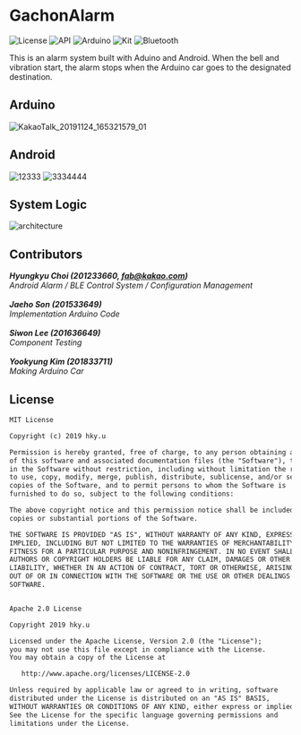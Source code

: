  # GachonAlarm

![License](https://img.shields.io/badge/License-Apache_2.0-blue.svg)
![API](https://img.shields.io/badge/API-16%2B-green.svg)
![Arduino](https://img.shields.io/badge/Arduino-1.8.10%2B-green.svg)
![Kit](https://img.shields.io/badge/Kit-Uno%2B-green.svg)
![Bluetooth](https://img.shields.io/badge/Bluetooth-4.0%2B-green.svg)

This is an alarm system built with Aduino and Android. When the bell and vibration start, the alarm stops when the Arduino car goes to the designated destination.

## Arduino
![KakaoTalk_20191124_165321579_01](https://user-images.githubusercontent.com/44195740/70368083-03991780-18ea-11ea-98c2-337deffbd1ad.jpg)

## Android
![12333](https://user-images.githubusercontent.com/44195740/70368273-08f76180-18ec-11ea-895a-de8508ffe376.png)
![3334444](https://user-images.githubusercontent.com/44195740/70368274-0ac12500-18ec-11ea-9000-846a5fd6c894.png)

## System Logic
![architecture](https://user-images.githubusercontent.com/44195740/70368126-8d48e500-18ea-11ea-8c5f-ad5f17e2ecef.png)

## Contributors
<i><b>Hyungkyu Choi (201233660, fab@kakao.com)</b><br>
  Android Alarm / BLE Control System / Configuration Management<br><br>
<b>Jaeho Son (201533649)</b><br>
  Implementation Arduino Code<br><br>
<b>Siwon Lee (201636649)</b><br>
  Component Testing<br><br>
  <b>Yookyung Kim (201833711)</b><br>
  Making Arduino Car<br></i>

## License
```xml
MIT License

Copyright (c) 2019 hky.u

Permission is hereby granted, free of charge, to any person obtaining a copy
of this software and associated documentation files (the "Software"), to deal
in the Software without restriction, including without limitation the rights
to use, copy, modify, merge, publish, distribute, sublicense, and/or sell
copies of the Software, and to permit persons to whom the Software is
furnished to do so, subject to the following conditions:

The above copyright notice and this permission notice shall be included in all
copies or substantial portions of the Software.

THE SOFTWARE IS PROVIDED "AS IS", WITHOUT WARRANTY OF ANY KIND, EXPRESS OR
IMPLIED, INCLUDING BUT NOT LIMITED TO THE WARRANTIES OF MERCHANTABILITY,
FITNESS FOR A PARTICULAR PURPOSE AND NONINFRINGEMENT. IN NO EVENT SHALL THE
AUTHORS OR COPYRIGHT HOLDERS BE LIABLE FOR ANY CLAIM, DAMAGES OR OTHER
LIABILITY, WHETHER IN AN ACTION OF CONTRACT, TORT OR OTHERWISE, ARISING FROM,
OUT OF OR IN CONNECTION WITH THE SOFTWARE OR THE USE OR OTHER DEALINGS IN THE
SOFTWARE.


Apache 2.0 License

Copyright 2019 hky.u

Licensed under the Apache License, Version 2.0 (the "License");
you may not use this file except in compliance with the License.
You may obtain a copy of the License at

   http://www.apache.org/licenses/LICENSE-2.0

Unless required by applicable law or agreed to in writing, software
distributed under the License is distributed on an "AS IS" BASIS,
WITHOUT WARRANTIES OR CONDITIONS OF ANY KIND, either express or implied.
See the License for the specific language governing permissions and
limitations under the License.
```
